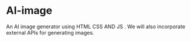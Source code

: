 # AI-image
An AI image generator using HTML CSS AND JS . We will also incorporate external APIs for generating images. 
